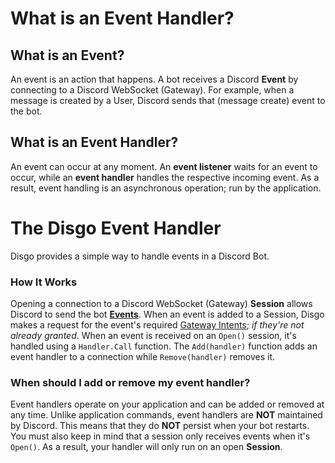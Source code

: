 # What is an Event Handler?

## What is an Event?

An event is an action that happens. A bot receives a Discord **Event** by connecting to a Discord WebSocket (Gateway). For example, when a message is created by a User, Discord sends that (message create) event to the bot.

## What is an Event Handler?

An event can occur at any moment. An **event listener** waits for an event to occur, while an **event handler** handles the respective incoming event. As a result, event handling is an asynchronous operation; run by the application.

# The Disgo Event Handler

Disgo provides a simple way to handle events in a Discord Bot.  

### How It Works

Opening a connection to a Discord WebSocket (Gateway) **Session** allows Discord to send the bot [**Events**](https://discord.com/developers/docs/topics/threads#gateway-events). When an event is added to a Session, Disgo makes a request for the event's required [Gateway Intents](https://discord.com/developers/docs/topics/gateway#gateway-intents); _if they're not already granted_. When an event is received on an `Open()` session, it's handled using a `Handler.Call` function. The `Add(handler)` function adds an event handler to a connection while `Remove(handler)` removes it.

### When should I add or remove my event handler?

Event handlers operate on your application and can be added or removed at any time. Unlike application commands, event handlers are **NOT** maintained by Discord. This means that they do **NOT** persist when your bot restarts. You must also keep in mind that a session only receives events when it's `Open()`. As a result, your handler will only run on an open **Session**.